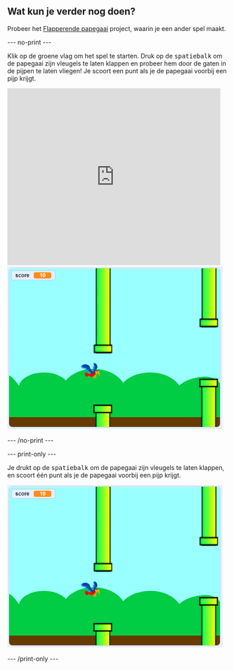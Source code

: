 ## Wat kun je verder nog doen?

Probeer het [Flapperende papegaai](https://projects.raspberrypi.org/en/projects/flappy-parrot?utm_source=pathway&utm_medium=whatnext&utm_campaign=projects) project, waarin je een ander spel maakt.

\--- no-print \---

Klik op de groene vlag om het spel te starten. Druk op de <kbd>spatiebalk</kbd> om de papegaai zijn vleugels te laten klappen en probeer hem door de gaten in de pijpen te laten vliegen! Je scoort een punt als je de papegaai voorbij een pijp krijgt.

<div class="scratch-preview">
  <iframe allowtransparency="true" width="485" height="402" src="https://scratch.mit.edu/projects/embed/258349724/?autostart=false" frameborder="0" scrolling="no"></iframe>
  <img src="images/flappy-parrot-showcase.png">
</div>

\--- /no-print \---

\--- print-only \---

Je drukt op de <kbd>spatiebalk</kbd> om de papegaai zijn vleugels te laten klappen, en scoort één punt als je de papegaai voorbij een pijp krijgt.

![flapperende papegaaienspel dat wordt gespeeld](images/flappy-parrot-showcase.png)

\--- /print-only \---